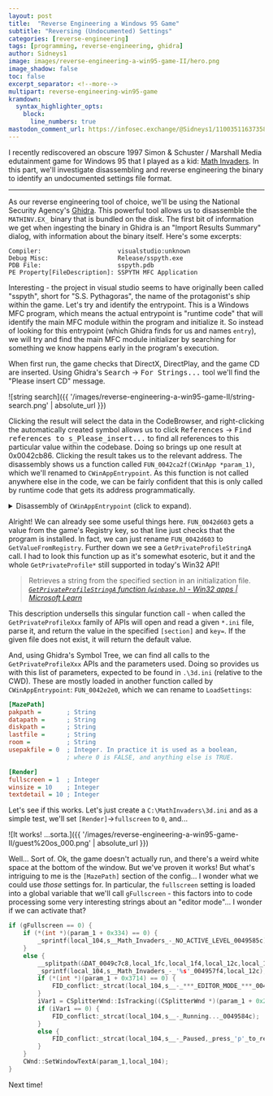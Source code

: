 ```yaml
---
layout: post
title:  "Reverse Engineering a Windows 95 Game"
subtitle: "Reversing (Undocumented) Settings"
categories: [reverse-engineering]
tags: [programming, reverse-engineering, ghidra]
author: Sidneys1
image: images/reverse-engineering-a-win95-game-II/hero.png
image_shadow: false
toc: false
excerpt_separator: <!--more-->
multipart: reverse-engineering-win95-game
kramdown:
  syntax_highlighter_opts:
    block:
      line_numbers: true
mastodon_comment_url: https://infosec.exchange/@Sidneys1/110035116373587702
---
```


<!-- cSpell:words Schuster DirectX autorun Ghidra -->
<!-- cSpell:ignore sspyth MATHINV mbscpy strcmp -->

I recently rediscovered an obscure 1997 Simon & Schuster / Marshall Media edutainment game for Windows 95 that I played
as a kid: [Math Invaders](https://archive.org/details/MathInvaders). In this part, we'll investigate disassembling and
reverse engineering the binary to identify an undocumented settings file format.

<!--more-->
---

As our reverse engineering tool of choice, we'll be using the National Security Agency's
[Ghidra](https://ghidra-sre.org/). This powerful tool allows us to disassemble the `MATHINV.EX_` binary that is bundled
on the disk. The first bit of information we get when ingesting the binary in Ghidra is an "Import Results Summary"
dialog, with information about the binary itself. Here's some excerpts:

```
Compiler:                     visualstudio:unknown
Debug Misc:                   Release/sspyth.exe
PDB File:                     sspyth.pdb
PE Property[FileDescription]: SSPYTH MFC Application
```

Interesting - the project in visual studio seems to have originally been called "sspyth", short for "S.S. Pythagoras",
the name of the protagonist's ship within the game. Let's try and identify the entrypoint. This is a Windows MFC program,
which means the actual entrypoint is "runtime code" that will identify the main MFC module within the program and
initialize it. So instead of looking for this entrypoint (which Ghidra finds for us and names `entry`), we will try and
find the main MFC module initializer by searching for something we know happens early in the program's execution.

When first run, the game checks that DirectX, DirectPlay, and the game CD are inserted. Using Ghidra's <kbd>Search</kbd>
&rarr; <kbd>For Strings...</kbd> tool we'll find the "Please insert CD" message.

![string search]({{ '/images/reverse-engineering-a-win95-game-II/string-search.png' | absolute_url }})

Clicking the result will select the data in the CodeBrowser, and right-clicking the automatically created symbol allows
us to click <kbd>References</kbd> &rarr; <kbd>Find references to s_Please_insert...</kbd> to find all references to this
particular value within the codebase. Doing so brings up one result at 0x0042cb86. Clicking the result takes us to the
relevant address. The disassembly shows us a function called `FUN_0042ca2f(CWinApp *param_1)`, which we'll renamed to
`CWinAppEntrypoint`. As this function is not called anywhere else in the code, we can be fairly confident that this is
only called by runtime code that gets its address programmatically.

<details markdown="1">
<summary>Disassembly of <code>CWinAppEntrypoint</code> (click to expand).</summary>

```c
void CWinAppEntrypoint(CWinApp *param_1) {
  int iVar1;
  undefined4 *puVar2;
  FILE *_File;
  undefined4 local_28c;
  BYTE local_21c [264];
  char local_114 [260];
  void *pvStack_10;
  undefined *puStack_c;
  undefined4 local_8;

  local_8 = 0xffffffff;
  puStack_c = &LAB_0042cc3d;
  pvStack_10 = ExceptionList;
  ExceptionList = &pvStack_10;
  CWinApp::Enable3dControlsStatic(param_1);
  CWinApp::LoadStdProfileSettings(param_1,4);
  FID_conflict:__mbscpy((char *)local_21c,&DAT_00495378);
  FUN_0042d603(s_Version_0049537c,local_21c);
  iVar1 = _strcmp(s_1.00-Rel_00495384,(char *)local_21c);
  if (iVar1 != 0) {
    AfxMessageBox(s_Game_not_installed,_run_the_setu_00495390,0x10,0);
    FUN_0042cc47();
    return;
  }
  FID_conflict:__mbscpy((char *)local_21c,&DAT_004953bc);
  FID_conflict:__mbscpy(local_114,&DAT_004953c0);
  GetPrivateProfileStringA
            (s_MazePath_004953dc,s_pakpath_004953d4,&DAT_004953d0,local_114,0x104,
             s_.\3d.ini_004953c4);
  puVar2 = (undefined4 *)_strlen(local_114);
  if (puVar2 == (undefined4 *)0x0) {
    FUN_0042d603(s_pakpath_004953e8,local_21c);
    FID_conflict:_strcat((char *)local_21c,s_game.pak_004953f0);
    while (_File = FID_conflict:__wfopen((char *)local_21c,&DAT_004953fc), _File == (FILE *)0x0)  {
      iVar1 = AfxMessageBox(s_Please_insert_the_Math_Invaders_C_00495400,0x11,0);
      if (iVar1 == 2) {
        FUN_0042cc47();
        return;
      }
    }
    puVar2 = (undefined4 *)_fclose(_File);
  }
  AfxSetAllocStop(0x53b0);
  local_8 = 0;
  if (puVar2 == (undefined4 *)0x0) {
    local_28c = 0;
  }
  else {
    local_28c = FUN_0042e186(puVar2);
  }
  local_8 = 0xffffffff;
  *(undefined4 *)(param_1 + 0x1c) = local_28c;
  FUN_0042e2e0(*(int **)(param_1 + 0x1c));
  FUN_0042cc47();
  return;
}
```

</details>

Alright! We can already see some useful things here. `FUN_0042d603` gets a value from the game's Registry key, so that
line just checks that the program is installed. In fact, we can just rename `FUN_0042d603` to `GetValueFromRegistry`.
Further down we see a `GetPrivateProfileStringA ` call. I had to look this function up as it's somewhat esoteric, but it
and the whole `GetPrivateProfile*` still supported in today's Win32 API!

> Retrieves a string from the specified section in an initialization file.
> <cite>[`GetPrivateProfileStringA` function (`winbase.h`) - Win32 apps | Microsoft Learn][prof-string-a]</cite>

This description undersells this singular function call - when called the `GetPrivateProfileXxx` family of APIs will
open and read a given `*.ini` file, parse it, and return the value in the specified `[section]` and `key=`. If the given
file does not exist, it will return the default value.

And, using Ghidra's Symbol Tree, we can find all calls to the `GetPrivateProfileXxx` APIs and the parameters used. Doing
so provides us with this list of parameters, expected to be found in `.\3d.ini` (relative to the CWD). These are mostly
loaded in another function called by `CWinAppEntrypoint`: `FUN_0042e2e0`, which we can rename to `LoadSettings`:

```ini
[MazePath]
pakpath =       ; String
datapath =      ; String
diskpath =      ; String
lastfile =      ; String
room =          ; String
usepakfile = 0  ; Integer. In practice it is used as a boolean,
                ; where 0 is FALSE, and anything else is TRUE.

[Render]
fullscreen = 1  ; Integer
winsize = 10    ; Integer
textdetail = 10 ; Integer
```

Let's see if this works. Let's just create a `C:\MathInvaders\3d.ini` and as a simple test, we'll set
`[Render]`&rarr;`fullscreen` to `0`, and...

![It works! ...sorta.]({{ '/images/reverse-engineering-a-win95-game-II/guest%20os_000.png' | absolute_url }})

Well... Sort of. Ok, the game doesn't actually run, and there's a weird white space at the bottom of the window. But
we've proven it works! But what's intriguing to me is the `[MazePath]` section of the config... I wonder what we could
use *those* settings for. In particular, the `fullscreen` setting is loaded into a global variable that we'll call
`gFullscreen` - this factors into to code processing some very interesting strings about an "editor mode"... I wonder
if we can activate that?

```c
if (gFullscreen == 0) {
	if (*(int *)(param_1 + 0x334) == 0) {
		_sprintf(local_104,s__Math_Invaders_-_NO_ACTIVE_LEVEL_0049585c);
	}
	else {
		__splitpath(&DAT_0049c7c8,local_1fc,local_1f4,local_12c,local_10c);
		_sprintf(local_104,s__Math_Invaders_-_'%s'_004957f4,local_12c);
		if (*(int *)(param_1 + 0x3714) == 0) {
			FID_conflict:_strcat(local_104,s__-_***_EDITOR_MODE_***_00495810);
		}
		iVar1 = CSplitterWnd::IsTracking((CSplitterWnd *)(param_1 + 0x2e0));
		if (iVar1 == 0) {
			FID_conflict:_strcat(local_104,s__-_Running..._0049584c);
		}
		else {
			FID_conflict:_strcat(local_104,s__-_Paused,_press_'p'_to_resume._00495828);
		}
	}
	CWnd::SetWindowTextA(param_1,local_104);
}
```

Next time!


<!-- References -->

[prof-string-a]: https://learn.microsoft.com/en-us/windows/win32/api/winbase/nf-winbase-getprivateprofilestringa
